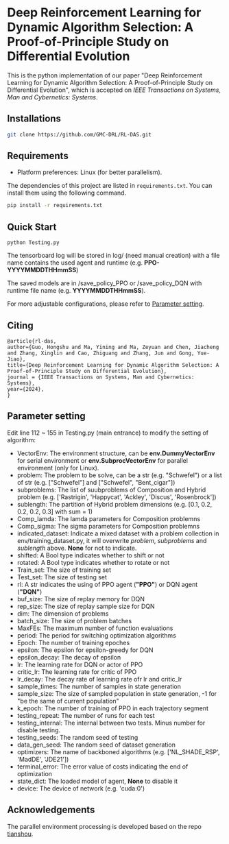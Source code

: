 # Deep Reinforcement Learning for Dynamic Algorithm Selection: A Proof-of-Principle Study on Differential Evolution

This is the python implementation of our paper "Deep Reinforcement Learning for Dynamic Algorithm Selection: A Proof-of-Principle Study on Differential Evolution", which is accepted on *IEEE Transactions on Systems, Man and Cybernetics: Systems*.

## Installations

```bash
git clone https://github.com/GMC-DRL/RL-DAS.git
```

## Requirements
* Platform preferences: Linux (for better parallelism).

The dependencies of this project are listed in `requirements.txt`. You can install them using the following command.
```bash
pip install -r requirements.txt
```

## Quick Start

```
python Testing.py
```

The tensorboard log will be stored in log/ (need manual creation) with a file name contains the used agent and runtime (e.g. **PPO-YYYYMMDDTHHmmSS**)

The saved models are in /save_policy_PPO or /save_policy_DQN with runtime file name (e.g. **YYYYMMDDTHHmmSS**). 

For more adjustable configurations, please refer to [Parameter setting](/#Parameter-setting).


## Citing
```
@article{rl-das,
author={Guo, Hongshu and Ma, Yining and Ma, Zeyuan and Chen, Jiacheng and Zhang, Xinglin and Cao, Zhiguang and Zhang, Jun and Gong, Yue-Jiao},
title={Deep Reinforcement Learning for Dynamic Algorithm Selection: A Proof-of-Principle Study on Differential Evolution},
journal = {IEEE Transactions on Systems, Man and Cybernetics: Systems},
year={2024},
}
```

## Parameter setting

Edit line 112 ~ 155 in Testing.py (main entrance) to modify the setting of algorithm:

+ VectorEnv: The environment structure, can be **env.DummyVectorEnv** for serial environment
or **env.SubprocVectorEnv** for parallel environment (only for Linux).
+ problem: The problem to be solve, can be a str (e.g. "Schwefel") or a list of str (e.g. \["Schwefel"\] and \["Schwefel", "Bent_cigar"\])
+ subproblems: The list of suubproblems of Composition and Hybrid problem (e.g. \['Rastrigin', 'Happycat', 'Ackley', 'Discus', 'Rosenbrock'\])
+ sublength: The partition of Hybrid problem dimensions (e.g. \[0.1, 0.2, 0.2, 0.2, 0.3\] with sum = 1)
+ Comp_lamda: The lamda parameters for Composition problemns
+ Comp_sigma: The sigma parameters for Composition problemns
+ indicated_dataset: Indicate a mixed dataset with a problem collection in env/training_dataset.py, it will overwrite *problem*, *subproblems* and *sublength* above. **None** for not to indicate.
+ shifted: A Bool type indicates whether to shift or not
+ rotated: A Bool type indicates whether to rotate or not
+ Train_set: The size of training set
+ Test_set: The size of testing set
+ rl: A str indicates the using of PPO agent (**"PPO"**) or DQN agent (**"DQN"**)
+ buf_size: The size of replay memory for DQN
+ rep_size: The size of replay sample size for DQN
+ dim: The dimension of problems
+ batch_size: The size of problem batches
+ MaxFEs: The maximum number of function evaluations
+ period: The period for switching optimization algorithms
+ Epoch: The number of training epoches
+ epsilon: The epsilon for epsilon-greedy for DQN
+ epsilon_decay: The decay of epsilon
+ lr: The learning rate for DQN or actor of PPO
+ critic_lr: The learning rate for critic of PPO
+ lr_decay: The decay rate of learning rate ofr lr and critic_lr
+ sample_times: The number of samples in state generation
+ sample_size: The size of sampled population in state generation, -1 for "be the same of current population"
+ k_epoch: The number of training of PPO in each trajectory segment
+ testing_repeat: The number of runs for each test
+ testing_internal: The internal between two tests. Minus number for disable testing.
+ testing_seeds: The random seed of testing
+ data_gen_seed: The random seed of dataset generation
+ optimizers: The name of backboned algorithms (e.g. \['NL_SHADE_RSP', 'MadDE', 'JDE21'\])
+ terminal_error: The error value of costs indicating the end of optimization
+ state_dict: The loaded model of agent, **None** to disable it
+ device: The device of network (e.g. 'cuda:0')

## Acknowledgements
 
The parallel environment processing is developed based on the repo [tianshou](https://github.com/thu-ml/tianshou).

